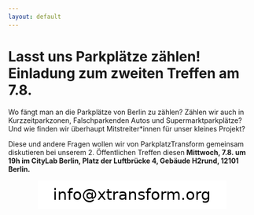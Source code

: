 ```yaml
---
layout: default
---
```


# Lasst uns Parkplätze zählen! Einladung zum zweiten Treffen am 7.8.

<p/>

Wo fängt man an die Parkplätze von Berlin zu zählen? Zählen wir auch in
Kurzzeitparkzonen, Falschparkenden Autos und Supermarktparkplätze? Und wie
finden wir überhaupt Mitstreiter*innen für unser kleines Projekt?

Diese und andere Fragen wollen wir von ParkplatzTransform gemeinsam diskutieren
bei unserem 2. Öffentlichen Treffen diesen **Mittwoch, 7.8. um 19h im CityLab
Berlin, Platz der Luftbrücke 4, Gebäude H2rund, 12101 Berlin.** 

<div align="center">
  <img src="/assets/images/xtransform-email.png">
</div>

